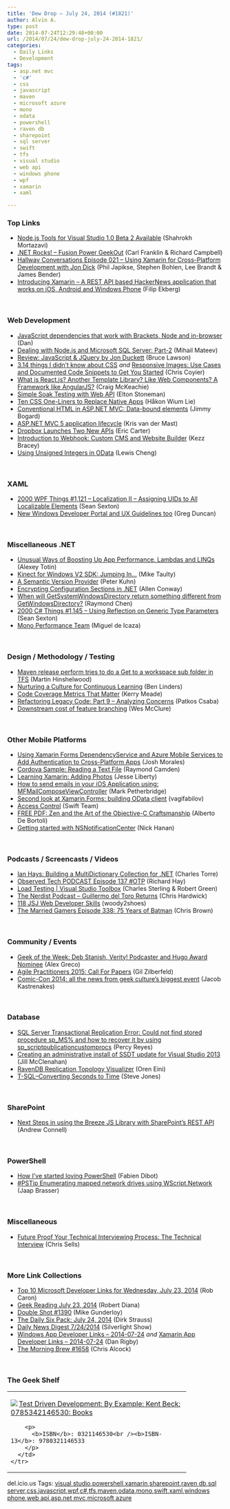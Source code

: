 ```yaml
---
title: 'Dew Drop – July 24, 2014 (#1821)'
author: Alvin A.
type: post
date: 2014-07-24T12:29:48+00:00
url: /2014/07/24/dew-drop-july-24-2014-1821/
categories:
  - Daily Links
  - Development
tags:
  - asp.net mvc
  - 'c#'
  - css
  - javascript
  - maven
  - microsoft azure
  - mono
  - odata
  - powershell
  - raven db
  - sharepoint
  - sql server
  - swift
  - tfs
  - visual studio
  - web api
  - windows phone
  - wpf
  - xamarin
  - xaml

---
```

### <a name="top"></a>Top Links

  * <a href="http://blogs.msdn.com/b/visualstudio/archive/2014/07/23/node-js-tools-for-visual-studio-1-0-beta-2-available.aspx" target="_blank">Node.js Tools for Visual Studio 1.0 Beta 2 Available</a> (Shahrokh Mortazavi)
  * <a href="http://www.dotnetrocks.com/default.aspx?ShowNum=1013" target="_blank">.NET Rocks! &#8211; Fusion Power GeekOut</a> (Carl Franklin & Richard Campbell)
  * <a href="http://hallwayconversations.com/podcast/episode-021-using-xamarin-for-cross-platform-development-with-jon-dick/" target="_blank">Hallway Conversations Episode 021 – Using Xamarin for Cross-Platform Development with Jon Dick</a> (Phil Japikse, Stephen Bohlen, Lee Brandt & James Bender)
  * <a href="http://feedproxy.google.com/~r/netCurryRecentArticles/~3/8GNXybATHOg/ShowArticle.aspx" target="_blank">Introducing Xamarin &#8211; A REST API based HackerNews application that works on iOS, Android and Windows Phone</a> (Filip Ekberg)

&nbsp;

### <a name="web"></a>Web Development

  * <a href="http://www.productiverage.com/javascript-dependencies-that-work-with-brackets-node-and-inbrowser" target="_blank">JavaScript dependencies that work with Brackets, Node and in-browser</a> (Dan)
  * <a href="http://www.infragistics.com/community/blogs/mihail_mateev/archive/2014/07/24/dealing-with-node-js-and-microsoft-sql-server-part-2.aspx" target="_blank">Dealing with Node.js and Microsoft SQL Server: Part-2</a> (Mihail Mateev)
  * <a href="http://www.brucelawson.co.uk/2014/review-javascript-jquery-by-jon-duckett/" target="_blank">Review: JavaScript & JQuery by Jon Duckett</a> (Bruce Lawson)
  * <a href="https://vimeo.com/100264064" target="_blank">3.14 things I didn’t know about CSS</a> _and_ <a href="http://dev.opera.com/articles/responsive-images/" target="_blank">Responsive Images: Use Cases and Documented Code Snippets to Get You Started</a> (Chris Coyier)
  * <a href="http://www.funnyant.com/reactjs-what-is-it/" target="_blank">What is React.js? Another Template Library? Like Web Components? A Framework like AngularJS?</a> (Craig McKeachie)
  * <a href="http://feedproxy.google.com/~r/geekswithblogs/~3/n4W2OxdQ9YM/simple-soak-testing-with-web-api.aspx" target="_blank">Simple Soak Testing with Web API</a> (Elton Stoneman)
  * <a href="http://feedproxy.google.com/~r/alistapart/main/~3/nueolZaWUro/ten-css-one-liners-to-replace-native-apps" target="_blank">Ten CSS One-Liners to Replace Native Apps</a> (Håkon Wium Lie)
  * <a href="http://feedproxy.google.com/~r/LosTechies/~3/KqZt6SNBj18/" target="_blank">Conventional HTML in ASP.NET MVC: Data-bound elements</a> (Jimmy Bogard)
  * <a href="http://blog.krisvandermast.com/ASPNETMVC5ApplicationLifecycle.aspx" target="_blank">ASP.NET MVC 5 application lifecycle</a> (Kris van der Mast)
  * <a href="http://feedproxy.google.com/~r/ProgrammableWeb/~3/8_smswxSP8U/23" target="_blank">Dropbox Launches Two New APIs</a> (Eric Carter)
  * <a href="http://webdesign.tutsplus.com/articles/introduction-to-webhook-custom-cms-and-website-builder--cms-21481" target="_blank">Introduction to Webhook: Custom CMS and Website Builder</a> (Kezz Bracey)
  * <a href="http://blogs.msdn.com/b/odatateam/archive/2014/07/24/using-unsigned-integers-in-odata.aspx" target="_blank">Using Unsigned Integers in OData</a> (Lewis Cheng)

&nbsp;

### <a name="silverlight"></a>XAML

  * <a href="http://wpf.2000things.com/2014/07/24/1121-localization-ii-assigning-uids-to-all-localizable-elements/" target="_blank">2000 WPF Things #1,121 – Localization II – Assigning UIDs to All Localizable Elements</a> (Sean Sexton)
  * <a href="http://channel9.msdn.com/coding4fun/blog/New-Windows-Developer-Portal-and-UX-Guidelines-too" target="_blank">New Windows Developer Portal and UX Guidelines too</a> (Greg Duncan)

&nbsp;

### <a name="dotnet"></a>Miscellaneous .NET

  * <a href="http://blog.jetbrains.com/dotnet/2014/07/24/unusual-ways-of-boosting-up-app-performance-lambdas-and-linqs/" target="_blank">Unusual Ways of Boosting Up App Performance. Lambdas and LINQs</a> (Alexey Totin)
  * <a href="http://feedproxy.google.com/~r/mtaulty/~3/Lx49HUWdZqg/kinect-for-windows-v2-sdk-jumping-in.aspx" target="_blank">Kinect for Windows V2 SDK: Jumping In…</a> (Mike Taulty)
  * <a href="http://www.mistergoodcat.com/post/A-Semantic-Version-Provider" target="_blank">A Semantic Version Provider</a> (Peter Kuhn)
  * <a href="http://magenic.com/Blog/PostId/41/encrypting-configuration-sections-in-net" target="_blank">Encrypting Configuration Sections in .NET</a> (Allen Conway)
  * <a href="http://blogs.msdn.com/b/oldnewthing/archive/2014/07/23/10544433.aspx" target="_blank">When will GetSystemWindowsDirectory return something different from GetWindowsDirectory?</a> (Raymond Chen)
  * <a href="http://csharp.2000things.com/2014/07/24/1145-using-reflection-on-generic-type-parameters/" target="_blank">2000 C# Things #1,145 – Using Reflection on Generic Type Parameters</a> (Sean Sexton)
  * <a href="http://tirania.org/blog/archive/2014/Jul-23.html" target="_blank">Mono Performance Team</a> (Miguel de Icaza)

&nbsp;

### <a name="design"></a>Design / Methodology / Testing

  * <a href="http://nakedalm.com/maven-release-perform-tries-get-workspace-sub-folder-tfs/" target="_blank">Maven release perform tries to do a Get to a workspace sub folder in TFS</a> (Martin Hinshelwood)
  * <a href="http://www.infoq.com/news/2014/07/nurture-culture-learning?utm_campaign=infoq_content&utm_source=infoq&utm_medium=feed&utm_term=global" target="_blank">Nurturing a Culture for Continuous Learning</a> (Ben Linders)
  * <a href="http://blog.ncover.com/code-coverage-metrics-that-matter/" target="_blank">Code Coverage Metrics That Matter</a> (Kerry Meade)
  * <a href="http://code.tutsplus.com/tutorials/refactoring-legacy-code-part-9-analyzing-concerns--cms-21760" target="_blank">Refactoring Legacy Code: Part 9 &#8211; Analyzing Concerns</a> (Patkos Csaba)
  * <a href="http://www.wesmcclure.com/downstream-cost-of-feature-branching/" target="_blank">Downstream cost of feature branching</a> (Wes McClure)

&nbsp;

### <a name="mobile"></a>Other Mobile Platforms

  * <a href="http://blog.falafel.com/Blogs/joshmorales/josh-morales/2014/07/23/using-xamarin-forms-dependencyservice-and-azure-mobile-services-to-add-authentication-to-cross-platform-apps" target="_blank">Using Xamarin Forms DependencyService and Azure Mobile Services to Add Authentication to Cross-Platform Apps</a> (Josh Morales)
  * <a href="http://java.dzone.com/articles/cordova-sample-reading-text" target="_blank">Cordova Sample: Reading a Text File</a> (Raymond Camden)
  * <a href="http://feedproxy.google.com/~r/JesseLiberty-SilverlightGeek/~3/kgWa9aelDj8/" target="_blank">Learning Xamarin: Adding Photos</a> (Jesse Liberty)
  * <a href="http://feedproxy.google.com/~r/iosdevblog/~3/ECsxprwQQa0/" target="_blank">How to send emails in your iOS Application using: MFMailComposeViewController</a> (Mark Petherbridge)
  * <a href="https://vagifabilov.wordpress.com/2014/07/23/second-look-at-xamarin-forms-building-odata-client/" target="_blank">Second look at Xamarin.Forms: building OData client</a> (vagifabilov)
  * <a href="http://developer.apple.com/swift/blog/?id=5" target="_blank">Access Control</a> (Swift Team)
  * <a href="http://feedproxy.google.com/~r/iosdevblog/~3/cTnuZ60id4A/" target="_blank">FREE PDF: Zen and the Art of the Objective-C Craftsmanship</a> (Alberto De Bortoli)
  * <a href="http://feedproxy.google.com/~r/iosdevblog/~3/j07ipSJGBJg/" target="_blank">Getting started with NSNotificationCenter</a> (Nick Hanan)

&nbsp;

### <a name="podcasts"></a>Podcasts / Screencasts / Videos

  * <a href="http://channel9.msdn.com/Blogs/Charles/Ian-Hays-Building-a-MultiDictionary-Collection-for-NET" target="_blank">Ian Hays: Building a MultiDictionary Collection for .NET</a> (Charles Torre)
  * <a href="http://www.windowsobserver.com/2014/07/23/observed-tech-podcast-episode-137-otp/" target="_blank">Observed Tech PODCAST Episode 137 #OTP</a> (Richard Hay)
  * <a href="http://channel9.msdn.com/Shows/Visual-Studio-Toolbox/Load-Testing" target="_blank">Load Testing | Visual Studio Toolbox</a> (Charles Sterling & Robert Green)
  * <a href="http://nerdist.libsyn.com/guillermo-del-toro-returns" target="_blank">The Nerdist Podcast &#8211; Guillermo del Toro Returns</a> (Chris Hardwick)
  * <a href="http://javascriptjabber.com/118-jsj-web-developer-skills/" target="_blank">118 JSJ Web Developer Skills</a> (woody2shoes)
  * <a href="http://www.themarriedgamers.net/the-married-gamers-episode-338-75-years-of-batman/" target="_blank">The Married Gamers Episode 338: 75 Years of Batman</a> (Chris Brown)

&nbsp;

### <a name="events"></a>Community / Events

  * <a href="http://www.geekadelphia.com/2014/07/23/geek-of-the-week-deb-stanish-verity-podcaster-and-hugo-award-nominee/" target="_blank">Geek of the Week: Deb Stanish, Verity! Podcaster and Hugo Award Nominee</a> (Alex Greco)
  * <a href="http://feedproxy.google.com/~r/gilzilberfeld/~3/9RrtRVN8V7o/agile-practitioners-2015-call-for-papers.html" target="_blank">Agile Practitioners 2015: Call For Papers</a> (Gil Zilberfeld)
  * <a href="http://www.theverge.com/2014/7/23/5931343/sdcc-2014-all-the-news" target="_blank">Comic-Con 2014: all the news from geek culture&#8217;s biggest event</a> (Jacob Kastrenakes)

&nbsp;

### <a name="sql"></a>Database

  * <a href="http://feedproxy.google.com/~r/MSSQLTips-LatestSqlServerTips/~3/Eox1wuh1A00/tip.asp" target="_blank">SQL Server Transactional Replication Error: Could not find stored procedure sp_MS% and how to recover it by using sp_scriptpublicationcustomprocs</a> (Percy Reyes)
  * <a href="http://feedproxy.google.com/~r/ssdtblog/~3/fELTplRTb9k/creating-an-administrative-install-of-ssdt-update-for-visual-studio-2013.aspx" target="_blank">Creating an administrative install of SSDT update for Visual Studio 2013</a> (Jill McClenahan)
  * <a href="http://feedproxy.google.com/~r/AyendeRahien/~3/cUM0GeFYRrw/ravendb-replication-topology-visualizer" target="_blank">RavenDB Replication Topology Visualizer</a> (Oren Eini)
  * <a href="http://www.sqlservercentral.com/blogs/steve_jones/2014/07/23/t-sqlconverting-seconds-to-time/" target="_blank">T-SQL–Converting Seconds to Time</a> (Steve Jones)

&nbsp;

### <a name="sp"></a>SharePoint

  * <a href="http://feedproxy.google.com/~r/AndrewConnell/~3/sXlkSzEDI3k/next-steps-in-using-the-breeze-js-library-with-sharepoint%E2%80%99s-rest-api" target="_blank">Next Steps in using the Breeze JS Library with SharePoint’s REST API</a> (Andrew Connell)

&nbsp;

### <a name="ps"></a>PowerShell

  * <a href="http://www.powershellmagazine.com/2014/07/23/how-ive-started-loving-powershell/" target="_blank">How I’ve started loving PowerShell</a> (Fabien Dibot)
  * <a href="http://www.powershellmagazine.com/2014/07/23/pstip-enumerating-mapped-network-drives-using-wscript-network/" target="_blank">#PSTip Enumerating mapped network drives using WScript.Network</a> (Jaap Brasser)

&nbsp;

### <a name="misc"></a>Miscellaneous

  * <a href="http://www.sellsbrothers.com/posts/Details/12737" target="_blank">Future Proof Your Technical Interviewing Process: The Technical Interview</a> (Chris Sells)

&nbsp;

### <a name="links"></a>More Link Collections

  * <a href="http://blogs.msdn.com/b/robcaron/archive/2014/07/23/top-10-microsoft-developer-links-for-wednesday-july-23-2014.aspx" target="_blank">Top 10 Microsoft Developer Links for Wednesday, July 23, 2014</a> (Rob Caron)
  * <a href="http://feeds.regulargeek.com/~r/RegularGeek/~3/2EhVzLooIpA/" target="_blank">Geek Reading July 23, 2014</a> (Robert Diana)
  * <a href="http://afreshcup.com/home/2014/7/24/double-shot-1390.html" target="_blank">Double Shot #1390</a> (Mike Gunderloy)
  * <a href="http://feeds.feedblitz.com/~/69981402/0/dirkstrauss~The-Daily-Six-Pack-July" target="_blank">The Daily Six Pack: July 24, 2014</a> (Dirk Strauss)
  * <a href="http://feedproxy.google.com/~r/silverlightshow/~3/Fr0CB0Oc5Pg/Daily-News-Digest-7-24-2014.aspx" target="_blank">Daily News Digest 7/24/2014</a> (Silverlight Show)
  * <a href="http://windowsappdev.com/2014/07/windows-app-developer-links-2014-07-24/" target="_blank">Windows App Developer Links &#8211; 2014-07-24</a> _and_ <a href="http://xamarinappdev.com/2014/07/xamarin-app-developer-links-2014-07-24/" target="_blank">Xamarin App Developer Links &#8211; 2014-07-24</a> (Dan Rigby)
  * <a href="http://feedproxy.google.com/~r/ReflectivePerspective/~3/fHCU0z4Jhbw/" target="_blank">The Morning Brew #1658</a> (Chris Alcock)

&nbsp;

### <a name="shelf"></a>The Geek Shelf

<div id="scid:7dc1bd33-94bd-46fd-a20b-0131235bcd47:1443eb32-671c-4514-8607-810409d8166c" class="wlWriterEditableSmartContent" style="float: none; padding-bottom: 0px; padding-top: 0px; padding-left: 0px; margin: 0px; display: inline; padding-right: 0px">
  <table cellspacing="0" cellpadding="2" width="400" border="0" unselectable="on">
    <tr>
      <td valign="top" width="400">
        <p>
          <a title="Test Driven Development: By Example: Kent Beck: 0785342146530: Books" href="http://www.amazon.com/exec/obidos/ASIN/0321146530/alvinashcraft-20"><img data-recalc-dims="1" decoding="async" src="https://i0.wp.com/images.amazon.com/images/P/0321146530.01.MZZZZZZZ.jpg?w=660" border="0" align="left" style="float:left" />Test Driven Development: By Example: Kent Beck: 0785342146530: Books</a>
        </p>
        
        <p>
          <b>ISBN</b>: 0321146530<br /><b>ISBN-13</b>: 9780321146533
        </p>
      </td>
    </tr>
  </table>
</div>

<div id="scid:0767317B-992E-4b12-91E0-4F059A8CECA8:84804f66-453c-4896-84d0-326830af7d17" class="wlWriterEditableSmartContent" style="float: none; padding-bottom: 0px; padding-top: 0px; padding-left: 0px; margin: 0px; display: inline; padding-right: 0px">
  del.icio.us Tags: <a href="http://del.icio.us/popular/visual+studio" rel="tag">visual studio</a>,<a href="http://del.icio.us/popular/powershell" rel="tag">powershell</a>,<a href="http://del.icio.us/popular/xamarin" rel="tag">xamarin</a>,<a href="http://del.icio.us/popular/sharepoint" rel="tag">sharepoint</a>,<a href="http://del.icio.us/popular/raven+db" rel="tag">raven db</a>,<a href="http://del.icio.us/popular/sql+server" rel="tag">sql server</a>,<a href="http://del.icio.us/popular/css" rel="tag">css</a>,<a href="http://del.icio.us/popular/javascript" rel="tag">javascript</a>,<a href="http://del.icio.us/popular/wpf" rel="tag">wpf</a>,<a href="http://del.icio.us/popular/c%23" rel="tag">c#</a>,<a href="http://del.icio.us/popular/tfs" rel="tag">tfs</a>,<a href="http://del.icio.us/popular/maven" rel="tag">maven</a>,<a href="http://del.icio.us/popular/odata" rel="tag">odata</a>,<a href="http://del.icio.us/popular/mono" rel="tag">mono</a>,<a href="http://del.icio.us/popular/swift" rel="tag">swift</a>,<a href="http://del.icio.us/popular/xaml" rel="tag">xaml</a>,<a href="http://del.icio.us/popular/windows+phone" rel="tag">windows phone</a>,<a href="http://del.icio.us/popular/web+api" rel="tag">web api</a>,<a href="http://del.icio.us/popular/asp.net+mvc" rel="tag">asp.net mvc</a>,<a href="http://del.icio.us/popular/microsoft+azure" rel="tag">microsoft azure</a>
</div>